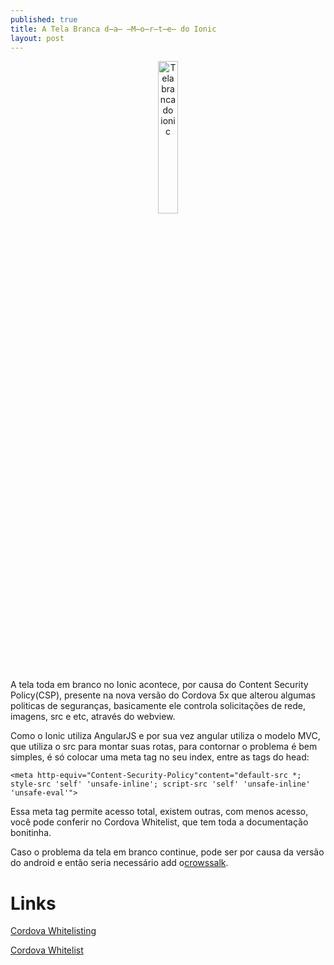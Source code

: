 ```yaml
---
published: true
title: A Tela Branca d̶a̶ ̶M̶o̶r̶t̶e̶ do Ionic
layout: post
---
```

<center>
<img src="https://www.firebase.com/resources/images/blog/ionic-blank-template.png" width="25%" title="Tela branca erro Ionic" alt="Tela branca do ionic">
</center>

A tela toda em branco no Ionic acontece, por causa do Content Security Policy(CSP), presente na nova versão do Cordova 5x que alterou algumas politicas de seguranças, basicamente ele controla solicitações de rede, imagens, src e etc, através do webview.

Como o Ionic utiliza AngularJS e por sua vez angular utiliza o modelo MVC, que utiliza o src para montar suas rotas, para contornar o problema é bem simples, é só colocar uma meta tag no seu index, entre as tags do head:

```<meta http-equiv="Content-Security-Policy"content="default-src *; style-src 'self' 'unsafe-inline'; script-src 'self' 'unsafe-inline' 'unsafe-eval'">```

Essa meta tag permite acesso total, existem outras, com menos acesso, você pode conferir no Cordova Whitelist, que tem toda a documentação bonitinha.

Caso o problema da tela em branco continue, pode ser por causa da versão do android e então seria necessário add o[crowssalk](https://ionickers.github.io/2016/04/23/aquele-sobre-crosswalk.html).


Links
===

[Cordova Whitelisting](https://github.com/apache/cordova-plugin-whitelist)

[Cordova Whitelist](http://docs.ionic.io/docs/cordova-whitelist)